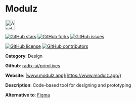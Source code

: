 
# Modulz 

<a href="https://www.modulz.app/"><img src="https://icons.duckduckgo.com/ip3/www.modulz.app.ico" alt="Avatar" width="30" height="30" /></a>

[![GitHub stars](https://img.shields.io/github/stars/radix-ui/primitives.svg?style=social&label=Star&maxAge=2592000)](https://GitHub.com/radix-ui/primitives/stargazers/) [![GitHub forks](https://img.shields.io/github/forks/radix-ui/primitives.svg?style=social&label=Fork&maxAge=2592000)](https://GitHub.com/radix-ui/primitives/network/) [![GitHub issues](https://img.shields.io/github/issues/radix-ui/primitives.svg)](https://GitHub.com/Nradix-ui/primitives/issues/)

[![GitHub license](https://img.shields.io/github/license/radix-ui/primitives.svg)](https://github.com/radix-ui/primitives/blob/master/LICENSE) [![GitHub contributors](https://img.shields.io/github/contributors/radix-ui/primitives.svg)](https://GitHub.com/radix-ui/primitives/graphs/contributors/) 

**Category**: Design

**Github**: [radix-ui/primitives](https://github.com/radix-ui/primitives)

**Website**: [www.modulz.app](https://www.modulz.app/)

**Description**:
Code-based tool for designing and prototyping

**Alternative to**: [Figma](https://www.figma.com/)

